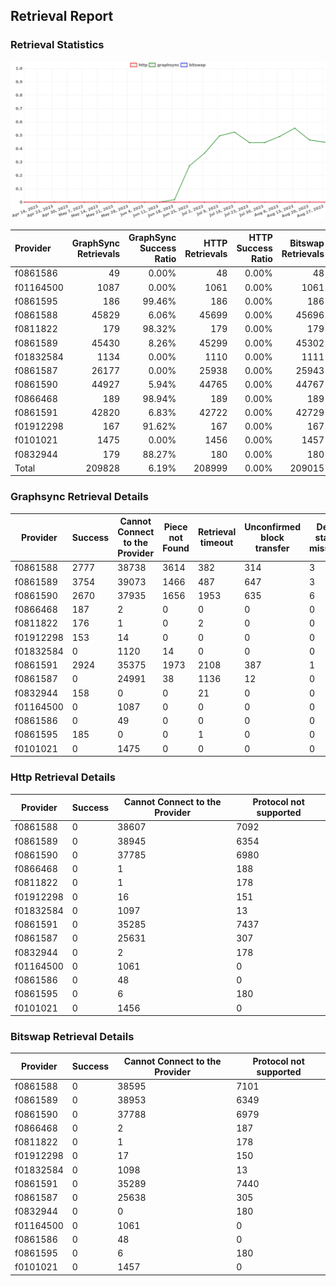 ## Retrieval Report
### Retrieval Statistics
<img src="https://raw.githubusercontent.com/data-preservation-programs/filplus-checker-assets/main/filecoin-project/filecoin-plus-large-datasets/issues/260/1693466103636.png"/>

| Provider  | GraphSync Retrievals | GraphSync Success Ratio | HTTP Retrievals | HTTP Success Ratio | Bitswap Retrievals | Bitswap Success Ratio |
| :-------- | -------------------: | ----------------------: | --------------: | -----------------: | -----------------: | --------------------: |
| f0861586  |                   49 |                   0.00% |              48 |              0.00% |                 48 |                 0.00% |
| f01164500 |                 1087 |                   0.00% |            1061 |              0.00% |               1061 |                 0.00% |
| f0861595  |                  186 |                  99.46% |             186 |              0.00% |                186 |                 0.00% |
| f0861588  |                45829 |                   6.06% |           45699 |              0.00% |              45696 |                 0.00% |
| f0811822  |                  179 |                  98.32% |             179 |              0.00% |                179 |                 0.00% |
| f0861589  |                45430 |                   8.26% |           45299 |              0.00% |              45302 |                 0.00% |
| f01832584 |                 1134 |                   0.00% |            1110 |              0.00% |               1111 |                 0.00% |
| f0861587  |                26177 |                   0.00% |           25938 |              0.00% |              25943 |                 0.00% |
| f0861590  |                44927 |                   5.94% |           44765 |              0.00% |              44767 |                 0.00% |
| f0866468  |                  189 |                  98.94% |             189 |              0.00% |                189 |                 0.00% |
| f0861591  |                42820 |                   6.83% |           42722 |              0.00% |              42729 |                 0.00% |
| f01912298 |                  167 |                  91.62% |             167 |              0.00% |                167 |                 0.00% |
| f0101021  |                 1475 |                   0.00% |            1456 |              0.00% |               1457 |                 0.00% |
| f0832944  |                  179 |                  88.27% |             180 |              0.00% |                180 |                 0.00% |
| Total     |               209828 |                   6.19% |          208999 |              0.00% |             209015 |                 0.00% |

### Graphsync Retrieval Details
| Provider  | Success | Cannot Connect to the Provider | Piece not Found | Retrieval timeout | Unconfirmed block transfer | Deal state missing | Retrieval rejected |
| --------- | ------- | ------------------------------ | --------------- | ----------------- | -------------------------- | ------------------ | ------------------ |
| f0861588  | 2777    | 38738                          | 3614            | 382               | 314                        | 3                  | 1                  |
| f0861589  | 3754    | 39073                          | 1466            | 487               | 647                        | 3                  | 0                  |
| f0861590  | 2670    | 37935                          | 1656            | 1953              | 635                        | 6                  | 72                 |
| f0866468  | 187     | 2                              | 0               | 0                 | 0                          | 0                  | 0                  |
| f0811822  | 176     | 1                              | 0               | 2                 | 0                          | 0                  | 0                  |
| f01912298 | 153     | 14                             | 0               | 0                 | 0                          | 0                  | 0                  |
| f01832584 | 0       | 1120                           | 14              | 0                 | 0                          | 0                  | 0                  |
| f0861591  | 2924    | 35375                          | 1973            | 2108              | 387                        | 1                  | 52                 |
| f0861587  | 0       | 24991                          | 38              | 1136              | 12                         | 0                  | 0                  |
| f0832944  | 158     | 0                              | 0               | 21                | 0                          | 0                  | 0                  |
| f01164500 | 0       | 1087                           | 0               | 0                 | 0                          | 0                  | 0                  |
| f0861586  | 0       | 49                             | 0               | 0                 | 0                          | 0                  | 0                  |
| f0861595  | 185     | 0                              | 0               | 1                 | 0                          | 0                  | 0                  |
| f0101021  | 0       | 1475                           | 0               | 0                 | 0                          | 0                  | 0                  |

### Http Retrieval Details
| Provider  | Success | Cannot Connect to the Provider | Protocol not supported |
| --------- | ------- | ------------------------------ | ---------------------- |
| f0861588  | 0       | 38607                          | 7092                   |
| f0861589  | 0       | 38945                          | 6354                   |
| f0861590  | 0       | 37785                          | 6980                   |
| f0866468  | 0       | 1                              | 188                    |
| f0811822  | 0       | 1                              | 178                    |
| f01912298 | 0       | 16                             | 151                    |
| f01832584 | 0       | 1097                           | 13                     |
| f0861591  | 0       | 35285                          | 7437                   |
| f0861587  | 0       | 25631                          | 307                    |
| f0832944  | 0       | 2                              | 178                    |
| f01164500 | 0       | 1061                           | 0                      |
| f0861586  | 0       | 48                             | 0                      |
| f0861595  | 0       | 6                              | 180                    |
| f0101021  | 0       | 1456                           | 0                      |

### Bitswap Retrieval Details
| Provider  | Success | Cannot Connect to the Provider | Protocol not supported |
| --------- | ------- | ------------------------------ | ---------------------- |
| f0861588  | 0       | 38595                          | 7101                   |
| f0861589  | 0       | 38953                          | 6349                   |
| f0861590  | 0       | 37788                          | 6979                   |
| f0866468  | 0       | 2                              | 187                    |
| f0811822  | 0       | 1                              | 178                    |
| f01912298 | 0       | 17                             | 150                    |
| f01832584 | 0       | 1098                           | 13                     |
| f0861591  | 0       | 35289                          | 7440                   |
| f0861587  | 0       | 25638                          | 305                    |
| f0832944  | 0       | 0                              | 180                    |
| f01164500 | 0       | 1061                           | 0                      |
| f0861586  | 0       | 48                             | 0                      |
| f0861595  | 0       | 6                              | 180                    |
| f0101021  | 0       | 1457                           | 0                      |
